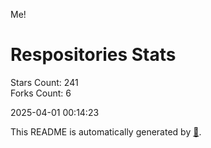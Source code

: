 Me!

# Respositories Stats
Stars Count: 241  
Forks Count: 6

2025-04-01 00:14:23  

This README is automatically generated by [🐰](https://github.com/rnitta/rnitta).
